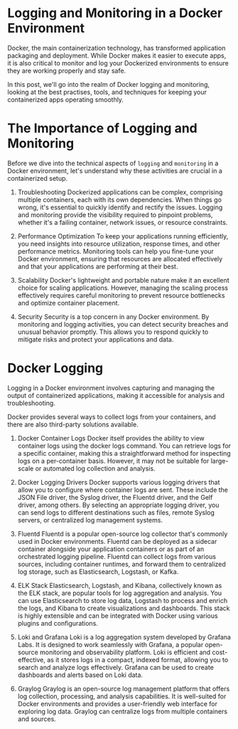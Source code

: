 # Logging and Monitoring in a Docker Environment

Docker, the main containerization technology, has transformed application packaging and deployment. While Docker makes it easier to execute apps, it is also critical to monitor and log your Dockerized environments to ensure they are working properly and stay safe. 

In this post, we'll go into the realm of Docker logging and monitoring, looking at the best practises, tools, and techniques for keeping your containerized apps operating smoothly.

# The Importance of Logging and Monitoring
Before we dive into the technical aspects of `logging` and `monitoring` in a Docker environment, let's understand why these activities are crucial in a containerized setup.

1. Troubleshooting
Dockerized applications can be complex, comprising multiple containers, each with its own dependencies. When things go wrong, it's essential to quickly identify and rectify the issues. Logging and monitoring provide the visibility required to pinpoint problems, whether it's a failing container, network issues, or resource constraints.

2. Performance Optimization
To keep your applications running efficiently, you need insights into resource utilization, response times, and other performance metrics. Monitoring tools can help you fine-tune your Docker environment, ensuring that resources are allocated effectively and that your applications are performing at their best.

3. Scalability
Docker's lightweight and portable nature make it an excellent choice for scaling applications. However, managing the scaling process effectively requires careful monitoring to prevent resource bottlenecks and optimize container placement.

4. Security
Security is a top concern in any Docker environment. By monitoring and logging activities, you can detect security breaches and unusual behavior promptly. This allows you to respond quickly to mitigate risks and protect your applications and data.

# Docker Logging
Logging in a Docker environment involves capturing and managing the output of containerized applications, making it accessible for analysis and troubleshooting. 

Docker provides several ways to collect logs from your containers, and there are also third-party solutions available.

1. Docker Container Logs
Docker itself provides the ability to view container logs using the docker logs command. You can retrieve logs for a specific container, making this a straightforward method for inspecting logs on a per-container basis. However, it may not be suitable for large-scale or automated log collection and analysis.

2. Docker Logging Drivers
Docker supports various logging drivers that allow you to configure where container logs are sent. These include the JSON File driver, the Syslog driver, the Fluentd driver, and the Gelf driver, among others. By selecting an appropriate logging driver, you can send logs to different destinations such as files, remote Syslog servers, or centralized log management systems.

3. Fluentd
Fluentd is a popular open-source log collector that's commonly used in Docker environments. Fluentd can be deployed as a sidecar container alongside your application containers or as part of an orchestrated logging pipeline. Fluentd can collect logs from various sources, including container runtimes, and forward them to centralized log storage, such as Elasticsearch, Logstash, or Kafka.

4. ELK Stack
Elasticsearch, Logstash, and Kibana, collectively known as the ELK stack, are popular tools for log aggregation and analysis. You can use Elasticsearch to store log data, Logstash to process and enrich the logs, and Kibana to create visualizations and dashboards. This stack is highly extensible and can be integrated with Docker using various plugins and configurations.

5. Loki and Grafana
Loki is a log aggregation system developed by Grafana Labs. It is designed to work seamlessly with Grafana, a popular open-source monitoring and observability platform. Loki is efficient and cost-effective, as it stores logs in a compact, indexed format, allowing you to search and analyze logs effectively. Grafana can be used to create dashboards and alerts based on Loki data.

6. Graylog
Graylog is an open-source log management platform that offers log collection, processing, and analysis capabilities. It is well-suited for Docker environments and provides a user-friendly web interface for exploring log data. Graylog can centralize logs from multiple containers and sources.